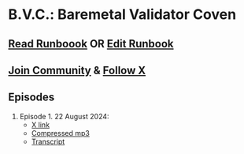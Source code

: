 # B.V.C.: Baremetal Validator Coven

## [Read Runboook](https://bvc.citizenweb3.com/) OR [Edit Runbook](https://github.com/citizenweb3/web3-society/tree/gitbook)

## [Join Community](https://t.me/web_3_society/1151) & [Follow X](https://x.com/W3_Society/status/1826317577812860973)

## Episodes
1) Episode 1. 22 August 2024:
   - [X link](https://x.com/W3_Society/status/1826317577812860973) 
   - [Compressed mp3](https://github.com/citizenweb3/web3-society/blob/main/BVC/episodes/recordings/BVC-episode-1-22-August-2024-rec-compressed.mp3)
   - [Transcript]()
